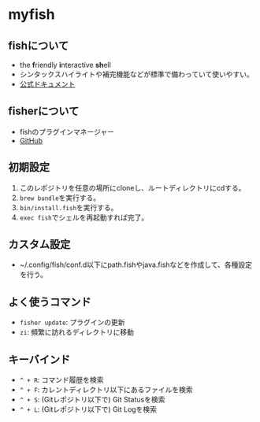 # myfish

## fishについて

- the **f**riendly **i**nteractive **sh**ell
- シンタックスハイライトや補完機能などが標準で備わっていて使いやすい。
- [公式ドキュメント](https://fishshell.com/docs/current/index.html)

## fisherについて

- fishのプラグインマネージャー
- [GitHub](https://github.com/jorgebucaran/fisher)

## 初期設定

1. このレポジトリを任意の場所にcloneし、ルートディレクトリにcdする。
2. `brew bundle`を実行する。
3. `bin/install.fish`を実行する。
4. `exec fish`でシェルを再起動すれば完了。

## カスタム設定

- ~/.config/fish/conf.d以下にpath.fishやjava.fishなどを作成して、各種設定を行う。

## よく使うコマンド

- `fisher update`: プラグインの更新
- `zi`: 頻繁に訪れるディレクトリに移動

## キーバインド

- `^ + R`: コマンド履歴を検索
- `^ + F`: カレントディレクトリ以下にあるファイルを検索
- `^ + S`: (Gitレポジトリ以下で) Git Statusを検索
- `^ + L`: (Gitレポジトリ以下で) Git Logを検索
